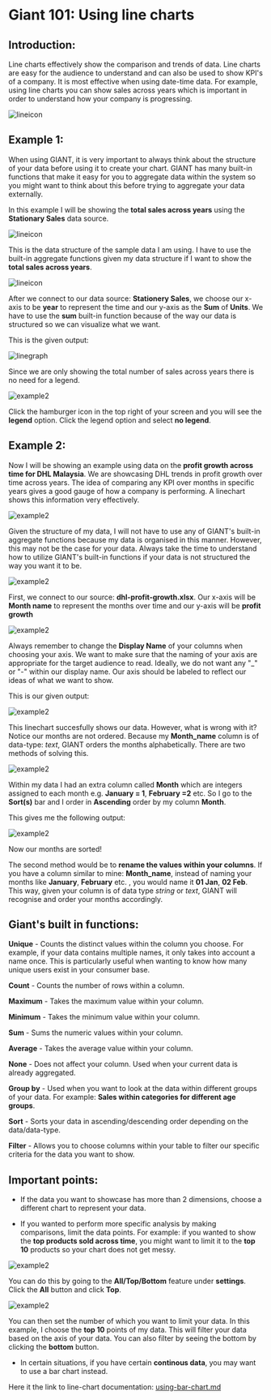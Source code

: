 # Giant 101: Using line charts

## Introduction:

Line charts effectively show the comparison and trends of data. Line charts are easy for the audience to understand and can also be used to show KPI's of a company. It is most effective when using date-time data. For example, using line charts you can show sales across years which is important in order to understand how your company is progressing.

![lineicon](images\giant-101-linechart\line-icon.PNG)

## Example 1:

When using GIANT, it is very important to always think about the structure of your data before using it to create your chart. GIANT has many built-in functions that make it easy for you to aggregate data within the system so you might want to think about this before trying to aggregate your data externally.

In this example I will be showing the **total sales across years** using the **Stationary Sales** data source.

![lineicon](images\giant-101-linechart\data-structure.PNG)

This is the data structure of the sample data I am using. I have to use the built-in aggregate functions given my data structure if I want to show the **total sales across years**. 

![lineicon](images\giant-101-linechart\data-bind.PNG)

After we connect to our data source: **Stationery Sales**, we choose our x-axis to be **year** to represent the time and our y-axis as the **Sum** of **Units**. We have to use the **sum** built-in function because of the way our data is structured so we can visualize what we want.

This is the given output:

![linegraph](images\giant-101-linechart\line-graph.PNG)

Since we are only showing the total number of sales across years there is no need for a legend. 

![example2](images/giant-101-linechart/legend.PNG)

Click the hamburger icon in the top right of your screen and you will see the **legend** option. Click the legend option and select **no legend**. 

## Example 2:

Now I will be showing an example using data on the **profit growth across time for DHL Malaysia**. We are showcasing DHL trends in profit growth over time across years. The idea of comparing any KPI over months in specific years gives a good gauge of how a company is performing. A linechart shows this information very effectively.

![example2](images/giant-101-linechart/data-structure2.PNG)

Given the structure of my data, I will not have to use any of GIANT's built-in aggregate functions because my data is organised in this manner. However, this may not be the case for your data. Always take the time to understand how to utilize GIANT's built-in functions if your data is not structured the way you want it to be.

![example2](images/giant-101-linechart/data-bind-2.PNG)

First, we connect to our source: **dhl-profit-growth.xlsx**. Our x-axis will be **Month name** to represent the months over time and our y-axis will be **profit growth**

![example2](images/giant-101-linechart/data-bind-x.PNG)

Always remember to change the **Display Name** of your columns when choosing your axis. We want to make sure that the naming of your axis are appropriate for the target audience to read. Ideally, we do not want any "_" or "-" within our display name. Our axis should be labeled to reflect our ideas of what we want to show.

This is our given output:

![example2](images/giant-101-linechart/line-graph-2.PNG)

This linechart succesfully shows our data. However, what is wrong with it? Notice our months are not ordered. Because my **Month_name** column is of data-type: *text*, GIANT orders the months alphabetically. There are two methods of solving this.

![example2](images/giant-101-linechart/data-order.PNG)

Within my data I had an extra column called **Month** which are integers assigned to each month e.g. **January = 1**, **February =2** etc. So I go to the **Sort(s)** bar and I order in **Ascending** order by my column **Month**.

This gives me the following output:

![example2](images/giant-101-linechart/line-graph-improved.PNG)

Now our months are sorted! 

The second method would be to **rename the values within your columns**. If you have a column similar to mine: **Month_name**, instead of naming your months like **January**, **February** etc. , you would name it **01 Jan**, **02 Feb**. This way, given your column is of data type *string* or *text*, GIANT will recognise and order your months accordingly.

## Giant's built in functions:

**Unique** - Counts the distinct values within the column you choose. For example, if your data contains multiple names, it only takes into account a name once. This is particularly useful when wanting to know how many unique users exist in your consumer base.

**Count** - Counts the number of rows within a column.

**Maximum** - Takes the maximum value within your column.

**Minimum** - Takes the minimum value within your column.

**Sum** - Sums the numeric values within your column.

**Average** - Takes the average value within your column.

**None** - Does not affect your column. Used when your current data is already aggregated.

**Group by** - Used when you want to look at the data within different groups of your data. For example: **Sales within categories for different age groups**.

**Sort** - Sorts your data in ascending/descending order depending on the data/data-type.

**Filter** - Allows you to choose columns within your table to filter our specific criteria for the data you want to show.

## Important points:

- If the data you want to showcase has more than 2 dimensions, choose a different chart to represent your data.

- If you wanted to perform more specific analysis by making comparisons, limit the data points. For example: if you wanted to show the **top products sold across time**, you might want to limit it to the **top 10** products so your chart does not get messy. 

![example2](images/giant-101-linechart/limit.PNG)

You can do this by going to the **All/Top/Bottom** feature under **settings**. Click the **All** button and click **Top**.

![example2](images/giant-101-linechart/limit2.PNG)

You can then set the number of which you want to limit your data. In this example, I choose the **top 10** points of my data. This will filter your data based on the axis of your data. You can also filter by seeing the bottom by clicking the **bottom** button.

- In certain situations, if you have certain **continous data**, you may want to use a bar chart instead.
 
 
 Here it the link to line-chart documentation:
    [using-bar-chart.md](giant-documentations\visual\using-bar-chart.md)
